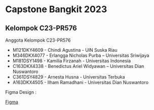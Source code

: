 Capstone Bangkit 2023
==
Kelompok C23-PR576
--
Anggota Kelompok C23-PR576

- M121DKY4609 - Chindi Agustina - UIN Suska Riau
- M346DKX4077 - Erlangga Nicholas Purba – Universitas Sriwijaya
- M181DSY1498 - Kamilia Firzanah - Universitas Indonesia
- C163DKX4338 - Benedictus Ariel Widyawan – Universitas Dian Nuswantoro 
- C361DSY4829 - Arnesta Husna - Universitas Terbuka
- A163DKX4505 -  Ilham Ramadhani - Universitas Dian Nuswantoro

Figma Design : <p><a href="https://www.figma.com/file/LTBQFZsCZOLiTfb0xoYa2T/Capstone?type=design&node-id=0%3A1&t=2SzsN9etcPyAWVtH-1">Figma</a></p>
